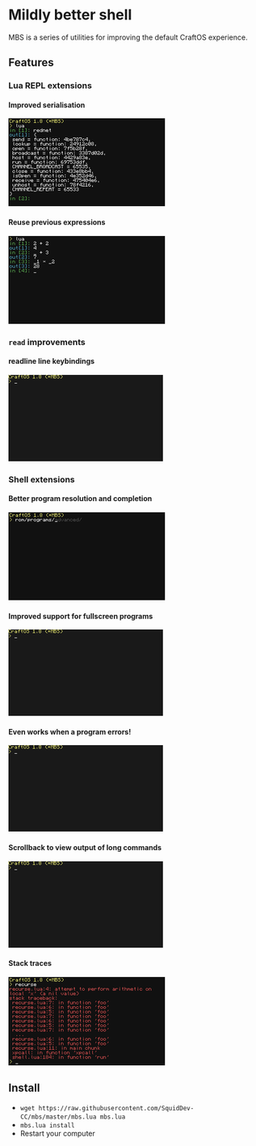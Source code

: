 # Mildly better shell

MBS is a series of utilities for improving the default CraftOS experience.

## Features

### Lua REPL extensions
#### Improved serialisation
![](img/00-lua-serialise.png "Improved serialisation")

#### Reuse previous expressions
![](img/01-lua-previous.png "Reuse previous expressions")

### `read` improvements
#### readline line keybindings
![](img/10-readline-movement.gif "readline like keybindings")

### Shell extensions
#### Better program resolution and completion
![](img/20-shell-better-completion.png "Better program resolution and completion")

#### Improved support for fullscreen programs
![](img/21-shell-fullscreen.gif "Improved support for fullscreen programs")

#### Even works when a program errors!
![](img/23-shell-error.gif "A fullscreen program erroring")

#### Scrollback to view output of long commands
![](img/22-shell-scroll.gif "Scrollback to view output of long commands")

#### Stack traces
![](img/24-shell-deep-error.png "A program with a large stack trace erroring")

## Install
 - `wget https://raw.githubusercontent.com/SquidDev-CC/mbs/master/mbs.lua mbs.lua`
 - `mbs.lua install`
 - Restart your computer